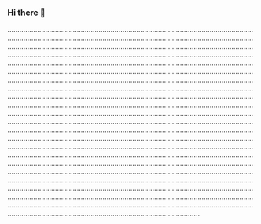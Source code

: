 ### Hi there 👋

.........................................................................................................................................................................................................................................................................................................................................................................................................................................................................................................................................................................................................................................................................................................................................................................................................................................................................................................................................................................................................................................................................................................................................................................................................................................................................................................................................................................................................................................................................................................................................................................................................................................................................................................................................................................................................................................................................................................................................................................................................................................................................................................................................................................................................................................................................................................................................................................................................................................................................................................................................................................................................................................................................................................................................................................................................................................................................................................................................